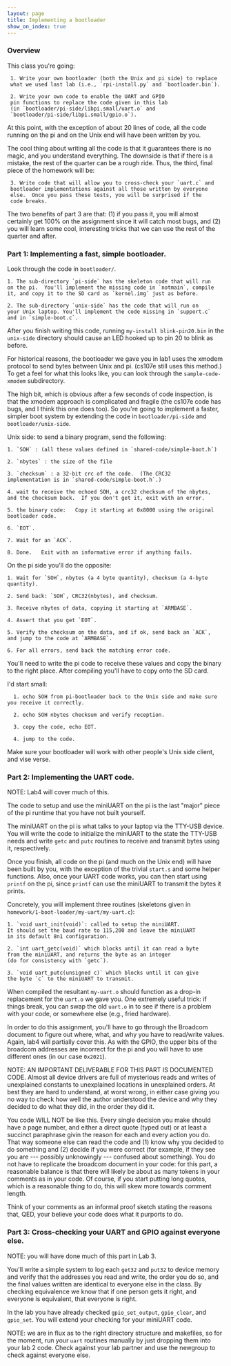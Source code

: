 ```yaml
---
layout: page
title: Implementing a bootloader
show_on_index: true
---
```


### Overview
	
This class you're going:

     1. Write your own bootloader (both the Unix and pi side) to replace
     what we used last lab (i.e., `rpi-install.py` and `bootloader.bin`).

     2. Write your own code to enable the UART and GPIO
     pin functions to replace the code given in this lab
     (in `bootloader/pi-side/libpi.small/uart.o` and
     `bootloader/pi-side/libpi.small/gpio.o`).


At this point, with the exception of about 20 lines of code, all the
code running on the pi and on the Unix end will have been written by you.

The cool thing about writing all the code is that it guarantees there is
no magic, and you understand everything.    The downside is that if there
is a mistake, the rest of the quarter can be a rough ride.   Thus,
the third, final piece of the homework will be:

     3. Write code that will allow you to cross-check your `uart.c` and
     bootloader implementations against all those written by everyone
     else.  Once you pass these tests, you will be surprised if the
     code breaks.

The two benefits of part 3 are that: (1) if you pass it, you will almost
certainly get 100% on the assignment since it will catch most bugs,
and (2) you will learn some cool, interesting tricks that we can use
the rest of the quarter and after.

### Part 1: Implementing a fast, simple bootloader.


Look through the code in `bootloader/`.  

	1. The sub-directory `pi-side` has the skeleton code that will run 
	on the pi.  You'll implement the missing code in `notmain`, compile
	it, and copy it to the SD card as `kernel.img` just as before.

	2. The sub-directory `unix-side` has the code that will run on
	your Unix laptop. You'll implement the code missing in `support.c`
	and in `simple-boot.c`.

After you finish writing this code, running `my-install blink-pin20.bin`
in the `unix-side` directory should cause an LED  hooked up to pin 20
to blink as before.

For historical reasons, the bootloader we gave you in lab1 uses the
xmodem protocol to send bytes between Unix and pi.  (cs107e still uses
this method.)  To get a feel for what this looks like, you can look
through the `sample-code-xmodem` subdirectory.

The high bit, which is obvious after a few seconds of code inspection,
is that the xmodem approach is complicated and fragile (the cs107e code
has bugs, and I think this one does too).  So you're going to implement a
faster, simpler boot system by extending the code in `bootloader/pi-side`
and `bootloader/unix-side`.

Unix side: to send a binary program, send the following:

	1. `SOH` : (all these values defined in `shared-code/simple-boot.h`)

 	2. `nbytes` : the size of the file

	3. `checksum` : a 32-bit crc of the code.  (The CRC32
	implementation is in `shared-code/simple-boot.h`.)

	4. wait to receive the echoed SOH, a crc32 checksum of the nbytes,
	and the checksum back.  If you don't get it, exit with an error.

	5. the binary code:   Copy it starting at 0x8000 using the original
	bootloader code.

	6. `EOT`.

	7. Wait for an `ACK`.

	8. Done.   Exit with an informative error if anything fails.

On the pi side you'll do the opposite:

	1. Wait for `SOH`, nbytes (a 4 byte quantity), checksum (a 4-byte
	quantity).

	2. Send back: `SOH`, CRC32(nbytes), and checksum.

	3. Receive nbytes of data, copying it starting at `ARMBASE`.

	4. Assert that you get `EOT`.

	5. Verify the checksum on the data, and if ok, send back an `ACK`,
	and jump to the code at `ARMBASE`.

	6. For all errors, send back the matching error code.

You'll need to write the pi code to receive these values and copy the
binary to the right place.  After compiling you'll have to copy onto
the SD card. 
 
I'd start small: 

      1. echo SOH from pi-bootloader back to the Unix side and make sure
	you receive it correctly.

      2. echo SOH nbytes checksum and verify reception.

      3. copy the code, echo EOT.

      4. jump to the code.


Make sure your bootloader will work with other people's Unix side client,
and vise verse.

### Part 2: Implementing the UART code.

NOTE: Lab4 will cover much of this.

The code to setup and use the miniUART on the pi is the last "major"
piece of the pi runtime that you have not built yourself.

The miniUART on the pi is what talks to your laptop via the TTY-USB
device.  You will write the code to initialize the miniUART to the state
the TTY-USB needs and write `getc` and `putc` routines to receive and
transmit bytes using it, respectively.

Once you finish, all code on the pi (and much on the Unix end) will have
been built by you, with the exception of the trivial `start.s` and some
helper functions.  Also, once your UART code works, you can then start
using `printf` on the pi, since `printf` can use the miniUART to transmit
the bytes it prints.

Concretely, you will implement three routines (skeletons given in 
`homework/1-boot-loader/my-uart/my-uart.c`):
	
	1. `void uart_init(void)`: called to setup the miniUART.
	It should set the baud rate to 115,200 and leave the miniUART
	in its default 8n1 configuration.

	2. `int uart_getc(void)` which blocks until it can read a byte
	from the miniUART, and returns the byte as an integer 
	(do for consistency with `getc`).

	3. `void uart_putc(unsigned c)` which blocks until it can give
	the byte `c` to the miniUART to transmit.

When compiled the resultant `my-uart.o` should function as a drop-in
replacement for the `uart.o` we gave you.     One extremely useful trick:
if things break, you can swap the old `uart.o` in to see if there is a
problem with your code, or somewhere else (e.g., fried hardware).

In order to do this assignment, you'll have to go through the Broadcom
document  to figure out where, what, and why you have to read/write
values.  Again, lab4 will partially cover this.  As with the GPIO, the
upper bits of the broadcom addresses are incorrect for the pi and you
will have to use different ones (in our case `0x2021`).

NOTE: AN IMPORTANT DELIVERABLE FOR THIS PART IS DOCUMENTED CODE.
Almost all device drivers are full of mysterious reads  and writes of
unexplained constants to unexplained locations in unexplained orders.
At best they are hard to understand, at worst wrong, in either case
giving you no
way to check how well the author understood
the device and why they decided to do what they did, in the order they
did it.

You code WILL NOT be like this.  Every single decision you make should
have a page number, and either a direct quote (typed out) or at least a
succinct paraphrase givin the reason for each and every action you do.
That way someone else can read the code and (1) know why you decided to
do something and (2) decide if you were correct (for example, if they
see you are --- possibly unknowingly --- confused about something).
You do not have to replicate the broadcom document in your code: for
this part, a reasonable balance is that there will likely be about as
many tokens in your comments as in your code.  Of course, if you start
putting long quotes, which is a reasonable thing to do, this will skew
more towards comment length.

Think of your comments as an informal proof sketch stating the reasons
that, QED, your believe your code does what it purports to do.

### Part 3: Cross-checking your UART and GPIO against everyone else.

NOTE: you will have done much of this part in Lab 3.

You'll write a simple system to log each `get32` and `put32` to device
memory and verify that the addresses you read and write, the order you
do so, and the final values written are identical to everyone else in
the class.  By checking equivalence we know that if one person gets it
right, and everyone is equivalent, that everyone is right.

In the lab you have already checked `gpio_set_output`, `gpio_clear`,
and `gpio_set`.  You will extend your checking for your miniUART code.

NOTE: we are in flux as to the right directory structure and makefiles,
so for the moment, run your `uart` routines manually by just dropping
them into your lab 2 code.  Check against your lab partner and use the
newgroup to check against everyone else.
